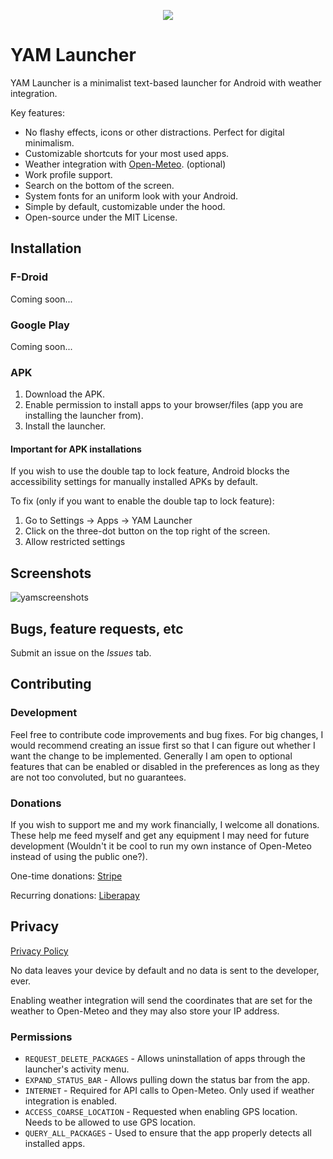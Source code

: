<p align="center">
  <img src=https://codeberg.org/ottoptj/yamlauncher/raw/branch/main/app/src/main/res/mipmap-xxxhdpi/ic_launcher.webp />
</p>

# YAM Launcher

YAM Launcher is a minimalist text-based launcher for Android with weather integration.

Key features:
- No flashy effects, icons or other distractions. Perfect for digital minimalism.
- Customizable shortcuts for your most used apps.
- Weather integration with [Open-Meteo](https://open-meteo.com/). (optional)
- Work profile support.
- Search on the bottom of the screen.
- System fonts for an uniform look with your Android.
- Simple by default, customizable under the hood. 
- Open-source under the MIT License.

## Installation

### F-Droid

Coming soon...

### Google Play

Coming soon...

### APK

1. Download the APK.
2. Enable permission to install apps to your browser/files (app you are installing the launcher from).
3. Install the launcher.

#### Important for APK installations

If you wish to use the double tap to lock feature, Android blocks the accessibility settings for manually installed APKs by default. 

To fix (only if you want to enable the double tap to lock feature):

1. Go to Settings -> Apps -> YAM Launcher
2. Click on the three-dot button on the top right of the screen. 
3. Allow restricted settings

## Screenshots

![yamscreenshots](https://github.com/user-attachments/assets/4435e05e-3f8e-4b65-b5c1-e7e718db14f5)


## Bugs, feature requests, etc

Submit an issue on the *Issues* tab.

## Contributing

### Development

Feel free to contribute code improvements and bug fixes. For big changes, I would recommend creating an issue first so that I can figure out whether I want the change to be implemented. Generally I am open to optional features that can be enabled or disabled in the preferences as long as they are not too convoluted, but no guarantees.

### Donations

If you wish to support me and my work financially, I welcome all donations. These help me feed myself and get any equipment I may need for future development (Wouldn't it be cool to run my own instance of Open-Meteo instead of using the public one?).

One-time donations: [Stripe](https://donate.stripe.com/14k6s2bMJdnDgtW288)

Recurring donations: [Liberapay](https://liberapay.com/ottoptj/donate)

## Privacy

[Privacy Policy](https://codeberg.org/ottoptj/yamlauncher/src/branch/main/PrivacyPolicy.md)

No data leaves your device by default and no data is sent to the developer, ever. 

Enabling weather integration will send the coordinates that are set for the weather to Open-Meteo and they may also store your IP address.

### Permissions

- `REQUEST_DELETE_PACKAGES` - Allows uninstallation of apps through the launcher's activity menu.
- `EXPAND_STATUS_BAR` - Allows pulling down the status bar from the app.
- `INTERNET` - Required for API calls to Open-Meteo. Only used if weather integration is enabled.
- `ACCESS_COARSE_LOCATION` - Requested when enabling GPS location. Needs to be allowed to use GPS location.
- `QUERY_ALL_PACKAGES` - Used to ensure that the app properly detects all installed apps. 
